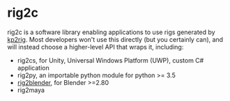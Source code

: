 # rig2c

rig2c is a software library enabling applications to use rigs generated by [kp2rig](kp2rig.md).
Most developers won't use this directly (but you certainly can), and will instead choose a higher-level API that wraps it, including:
 - rig2cs, for Unity, Universal Windows Platform (UWP), custom C# application
 - rig2py, an importable python module for python >= 3.5
 - [rig2blender](doc/rig2blender.md), for Blender >=2.80
 - rig2maya
